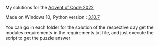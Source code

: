 My solutions for the [Advent of Code 2022](https://adventofcode.com/)

Made on Windows 10, Python version : [3.10.7](https://www.python.org/downloads/release/python-3107/)


You can go in each folder for the solution of the respective day
get the modules requirements in the requirements.txt file, and just execute the script to get the puzzle answer
